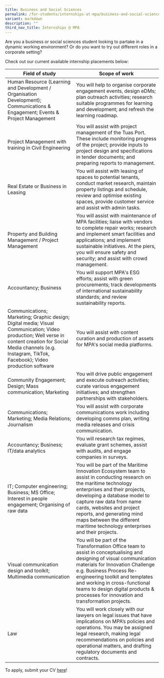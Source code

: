 ```yaml
---
title: Business and Social Sciences
permalink: /for-students/internships-at-mpa/business-and-social-sciences/
variant: markdown
description: ""
third_nav_title: Internships @ MPA
---
```

Are you a business or social sciences student looking to partake in a dynamic working environment? Or do you want to try out different roles in a corporate setting?

Check out our current available internship placements below:

Field of study | Scope of work |
| -------- | -------- |
| Human Resource (Learning and Development / Organisation Development); Communications & Engagement; Events & Project Management | You will help to organise corporate engagement events, design eDMs; plan outreach activities; research suitable programmes for learning and development; and refresh the learning roadmap. |
| Project Management with training in Civil Engineering | You will assist with project management of the Tuas Port. These include monitoring progress of the project; provide inputs to project design and specifications in tender documents; and preparing reports to management. |
| Real Estate or Business in Leasing | You will assist with leasing of spaces to potential tenants, conduct market research, maintain property listings and schedule, review and optimise existing spaces, provide customer service and assist with admin tasks. |
| Property and Building Management / Project Management | You will assist with maintenance of MPA facilities; liaise with vendors to complete repair works; research and implement smart facilities and applications; and implement sustainable initiatives. At the piers, you will ensure safety and security; and assist with crowd management. |
| Accountancy; Business | You will support MPA's ESG efforts; assist with green procurements; track developments of international  sustainability standards; and review sustainability reports. |
| Communications; Marketing; Graphic design; Digital media; Visual Communication; Video production; Well verse in content creation for Social Media channels (e.g. Instagram, TikTok, Facebook); Video production software | You will assist with content curation and production of assets for MPA's social media platforms. |
| Community Engagement; Design; Mass communication; Marketing | You will drive public engagement and execute outreach activities; curate various engagement initiatives; and strengthen partnerships with stakeholders. |
| Communications; Marketing; Media Relations; Journalism | You will assist with corporate communications work including developing comms plan, writing media releases and crisis communication. |
| Accountancy; Business; IT/data analytics | You will research tax regimes, evaluate grant schemes, assist with audits, and engage companies in surveys. |
| IT; Computer engineering; Business; MS Office; Interest in people engagement; Organising of raw data | You will be part of the Maritime Innovation Ecosystem team to assist in conducting research on the maritime technology enterprises and their projects, developing a database model to capture raw data from name cards, websites and project reports, and generating mind maps between the different maritime technology enterprises and their projects. |
| Visual communication design and toolkit; Multimedia communication | You will be part of the Transformation Office team to assist in conceptualising and designing of visual communication materials for Innovation Challenge e.g. Business Process Re-engineering toolkit and templates and working in cross-functional teams to design digital products & processes for innovation and transformation projects. |
| Law | You will work closely with our lawyers on legal issues that have implications on MPA’s policies and operations. You may be assigned legal research, making legal recommendations on policies and operational matters, and drafting regulatory documents and contracts. |


To apply, submit your CV [here](https://go.gov.sg/mpa-internships-application)!